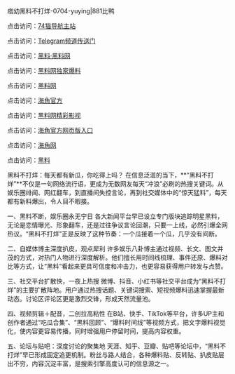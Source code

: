 痞幼黑料不打烊-0704-yuying|881比鸭

点击访问：<a href="https://74mao.com/">74猫导航主站</a>

点击访问：<a href="https://74mao.com/">Telegram频道传送门</a>

点击访问：<a href="https://heiliaolvzlu3.pages.dev">黑料·黑料网</a>

点击访问：<a href="https://heiliaoyvnrda.pages.dev">黑料网独家爆料</a>

点击访问：<a href="https://haef.pages.dev/">黑料网</a>

点击访问：<a href="https://gdas.pages.dev/">海角官方</a>

点击访问：<a href="https://sdfsh.pages.dev/">黑料网精彩影视</a>

点击访问：<a href="https://sdbsd.pages.dev/">海角官方网页版入口</a>

点击访问：<a href="https://ert-6he.pages.dev/">海角网</a>

点击访问：<a href="https://gbs-3wd.pages.dev/">黑料</a>

黑料不打烊：每天都有新瓜，你吃得上吗？
在信息泛滥的当下，**“黑料不打烊”**不仅是一句网络流行语，更成为无数网友每天“冲浪”必刷的热搜关键词。从娱乐圈绯闻、网红翻车，到直播间失控言论，再到社交媒体中的“惊天猛料”，每天都有新料爆出，令人目不暇接。

一、黑料不断，娱乐圈永无宁日
各大新闻平台早已设立专门版块追踪明星黑料，无论是恋情曝光、形象翻车，还是过往争议言论回潮，只要一上线，必然引爆全网热议。“黑料不打烊”正是反映了这种节奏：一个瓜接着一个瓜，几乎没有间断。

二、自媒体博主深度扒皮，观点犀利
许多娱乐八卦博主通过视频、长文、图文并茂的方式，对热门人物进行深度解析。他们擅长用时间线梳理、事件还原、爆料对比等方式，让“黑料”看起来更具可信度和冲击力，也更容易获得用户转发与点赞。

三、社交平台扩散快，一夜上热搜
微博、抖音、小红书等社交平台成为“黑料不打烊”的主要扩散阵地。用户通过热搜话题、关键词搜索、短视频爆料迅速掌握最新动态。讨论区评论区更是激烈交锋，形成天然流量池。

四、视频剪辑＋配音，二创拉高粘性
在B站、快手、TikTok等平台，许多UP主和创作者通过“吃瓜合集”、“黑料回顾”、“爆料时间线”等视频方式，把文字爆料视觉化，使内容更容易传播，同时增强用户停留时间，提高内容权重。

五、论坛与贴吧：深度讨论的聚集地
天涯、知乎、豆瓣、贴吧等论坛中，“黑料不打烊”早已形成固定追更机制。粉丝与路人结合，各种爆料贴、反转贴、扒皮贴层出不穷，内容沉淀丰富，是搜索引擎高度认可的信息源之一。
